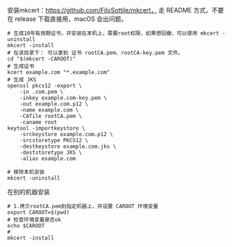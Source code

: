 安装mkcert：https://github.com/FiloSottile/mkcert， 走 README 方式，不要在 release 下载直接用，macOS 会出问题。

```shell
# 生成10年有效期证书，并安装在本机上，需要root权限，如果想回撤，可以使用 mkcert -uninstall
mkcert -install 
# 在该目录下： 可以拿到 证书 rootCA.pem、rootCA-key.pem 文件。
cd "$(mkcert -CAROOT)"
# 生成证书 
kcert example.com "*.example.com"
# 生成 JKS
openssl pkcs12 -export \
    -in .com.pem \
    -inkey example.com-key.pem \
    -out example.com.p12 \
    -name example.com \
    -CAfile rootCA.pem \
    -caname root
keytool -importkeystore \
    -srckeystore example.com.p12 \
    -srcstoretype PKCS12 \
    -destkeystore example.com.jks \
    -deststoretype JKS \
    -alias example.com

# 移除本机安装
mkcert -uninstall 
```

在别的机器安装
```shell
# 1.拷贝rootCA.pem到指定机器上，并设置 CAROOT 环境变量
export CAROOT=$(pwd)
# 检查环境变量是否ok
echo $CAROOT
#
mkcert -install
```
